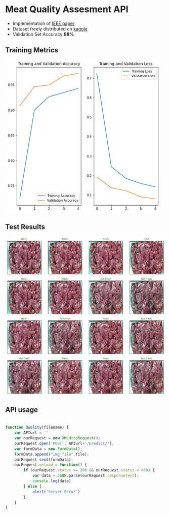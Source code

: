 # Meat Quality Assesment API

- Implementation of [IEEE paper](https://ieeexplore.ieee.org/abstract/document/8946388)   
- Dataset freely distributed on [kaggle](https://www.microsoft.com/en-us/maps/choose-your-bing-maps-api)   
- Validation Set Accuracy **98%**
## Training Metrics
![Training Metrics](Files/training_metrics.png)
## Test Results
![Training Metrics](Files/test_results.png)
## API usage

```javascript

function Quality(filename) {
	var APIurl = ''
	var ourRequest = new XMLHttpRequest();
	ourRequest.open('POST', APIurl+'/predict/');
	var formData = new FormData();
	formData.append("img_file",file);
	ourRequest.send(formData);
	ourRequest.onload = function() {
		if (ourRequest.status >= 200 && ourRequest.status < 400) {
			var data = JSON.parse(ourRequest.responseText);
			console.log(data)
		} else {
			alert('Server Error')
		}
	}
}
```